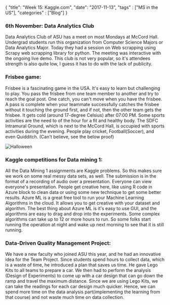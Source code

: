 {
    "title": "Week 15: Kaggle.com",
    "date": "2017-11-13",
    "tags" : ["MS in the US"],
    "categories" : ["Blog"]
}

<h3> 6th November: Data Analytics Club </h3>
Data Analytics Club of ASU has a meet on most Mondays at McCord Hall. Undergrad students run this organization from Computer Science Majors or Data Analytics Major. Today they had a session on Web scrapping using Scrapy web scrapping library for python. The meeting was interactive with the ongoing live demo. This club is not very popular, so it's attendees strength is also quite low, I guess it has to do with the lack of publicity.

<h3>  Frisbee game: </h3>

Frisbee is a fascinating game in the USA. It's easy to learn but challenging to play. You pass the frisbee from one team member to another and try to reach the goal post. One catch, you can't move when you have the frisbee. A pass is complete when your teammate successfully catches the frisbee without it touching the ground first, and if not, then the other team gets the frisbee. It gets cold (around 17-degree Celsius) after 07:00 PM. Some sports activities are the need to of the hour for a fit and healthy body. The SDFC Intramural Ground, which is next to the McCord Hall, is occupied with sports activities during the evening. People play cricket, Football(Soccer), and even Quidditch. (Can't believe, see the below proof)

![Halloween](/images/MSBA/15/IMG_20171119_170127.jpg)

<h3> Kaggle competitions for Data mining 1: </h3>

All the Data Mining 1 assignments are Kaggle problems. So this makes sure we work on some real messy data sets, as well. The submission is in the format of a recording of audio over a presentation. Everyone can view everyone's presentation. People get creative here, like using R code in Azure block to clean data or using some new technique to get some better results.
Azure ML is a great free tool to run your Machine Learning Algorithms in the cloud. It allows you to get creative with your dataset and algorithm. The best thing about Azure ML is it's easy to use GUI, and the algorithms are easy to drag and drop into the experiments. Some complex algorithms can take up to 12 or more hours to run. So some folks start running the operation at night and wake up next morning to see that it is still running.

<h3>  Data-Driven Quality Management Project: </h3>

We have a new faculty who joined ASU this year, and he had an innovative idea for the Team Project. Since students spend hours to collect data, which is a waste of time, he introduced a plan that saves us time. He gave Lego Kits to all teams to prepare a car. We then had to perform the analysis (Design of Experiments) to come up with a car design that can go down the ramp and travel the maximum distance. Since we are using Lego Kits, we can take the readings for each car design much quicker. Hence, we can spend more time on the data analysis part(implementing the learning from that course) and not waste much time on data collection.
